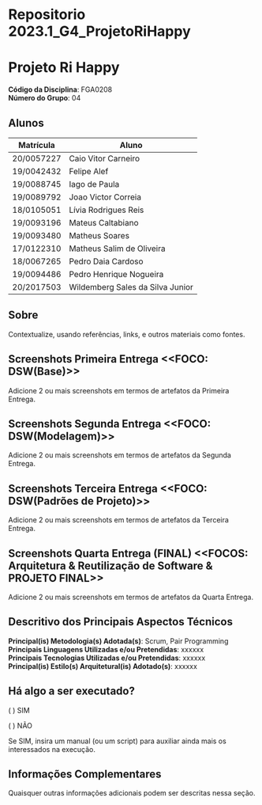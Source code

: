 # Repositorio 2023.1_G4_ProjetoRiHappy

# Projeto Ri Happy

**Código da Disciplina**: FGA0208<br>
**Número do Grupo**: 04<br>

## Alunos
|Matrícula | Aluno |
| -- | -- |
| 20/0057227 | Caio Vitor Carneiro |
| 19/0042432 | Felipe Alef |
| 19/0088745 | Iago de Paula |
| 19/0089792 | Joao Victor Correia |
| 18/0105051 | Lívia Rodrigues Reis  |
| 19/0093196 | Mateus Caltabiano |
| 19/0093480 | Matheus Soares |
| 17/0122310 | Matheus Salim de Oliveira |
| 18/0067265 | Pedro Daia Cardoso |
| 19/0094486 | Pedro Henrique Nogueira  |
| 20/2017503 | Wildemberg Sales da Silva Junior |


<!-- ## Descrição_Projeto
RiHappy, Perfil Comprador, e fluxos compreendidos do cadastro na plataforma até visualização/compra/pagamento de produtos. -->

## Sobre 
Contextualize, usando referências, links, e outros materiais como fontes.

## Screenshots Primeira Entrega <<FOCO: DSW(Base)>>
Adicione 2 ou mais screenshots em termos de artefatos da Primeira Entrega.

## Screenshots Segunda Entrega <<FOCO: DSW(Modelagem)>>
Adicione 2 ou mais screenshots em termos de artefatos da Segunda Entrega.

## Screenshots Terceira Entrega <<FOCO: DSW(Padrões de Projeto)>>
Adicione 2 ou mais screenshots em termos de artefatos da Terceira Entrega.

## Screenshots Quarta Entrega (FINAL) <<FOCOS: Arquitetura & Reutilização de Software & PROJETO FINAL>>
Adicione 2 ou mais screenshots em termos de artefatos da Quarta Entrega.

## Descritivo dos Principais Aspectos Técnicos 
**Principal(is) Metodologia(s) Adotada(s)**: Scrum, Pair Programming<br>
**Principais Linguagens Utilizadas e/ou Pretendidas**: xxxxxx<br>
**Principais Tecnologias Utilizadas e/ou Pretendidas**: xxxxxx<br>
**Principal(is) Estilo(s) Arquitetural(is) Adotado(s)**: xxxxxx<br>

## Há algo a ser executado?

( ) SIM

( ) NÃO

Se SIM, insira um manual (ou um script) para auxiliar ainda mais os interessados na execução.

## Informações Complementares 
Quaisquer outras informações adicionais podem ser descritas nessa seção.
